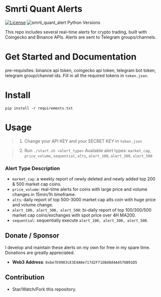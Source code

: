 # Smrti Quant Alerts


[![License](https://img.shields.io/badge/license-MIT-green)](https://github.com/cuongitl/python-bitget/-/blob/main/LICENSE)
![smrti_quant_alert Python Versions](https://img.shields.io/pypi/pyversions/python-bitget?logo=pypi)

This repo includes several real-time alerts for crypto trading, built with Coingecko and Binance APIs. Alerts are sent to Telegram groups/channels.

 

# Get Started and Documentation
pre-requisites: binance api token, coingecko api token, telegram bot token, telegram group/channel ids. Fill in all the required tokens in ``token.json``.

# Install
    pip install -r requirements.txt
# Usage

> 1. Change your API KEY and your SECRET KEY in ``token.json``

> 2. Run ``./start.sh <alert_type>``
> Available alert types: ``market_cap``, ``price_volume``, ``sequential``, ``alts``, ``alert_100``, ``alert_300``, ``alert_500``
### Alert Type Description
* ``market_cap``: a weekly report of newly deleted and newly added
top 200 & 500 market cap coins.
* ``price_volume``: real-time alerts for coins with large price and volume changes in 15min/1h timeframe.
* ``alts``: daily report of top 500-3000 market cap alts coin with huge price and volume change.
* ``alert_100, alert_300, alert_500``: bi-daily report of top 100/300/500 market cap coins/exchanges with spot price over 4H MA200.
* ``sequential``: sequentially execute ``alert_100, alert_300, alert_500``.

## Donate / Sponsor
I develop and maintain these alerts on my own for free in my spare time. 
Donations are greatly appreciated. 

* **Web3 Address**:  `0xbe7E9903cE3E4A0e717d2F71EBd8d4A4576B91D5`

## Contribution
* Star/Watch/Fork this repository.
